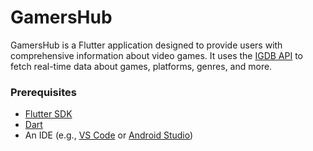 # GamersHub

GamersHub is a Flutter application designed to provide users with comprehensive information about video games. It uses the [IGDB API](https://api-docs.igdb.com/) to fetch real-time data about games, platforms, genres, and more.

<!-- ## Features

- Search for games and platforms
- View detailed information about games (description, release date, rating, etc.)
- Explore different gaming genres and platforms
- User-friendly UI with smooth navigation

## Screenshots
(Include screenshots of your app) -->

### Prerequisites

- [Flutter SDK](https://flutter.dev/docs/get-started/install)
- [Dart](https://dart.dev/get-dart)
- An IDE (e.g., [VS Code](https://code.visualstudio.com/) or [Android Studio](https://developer.android.com/studio))

